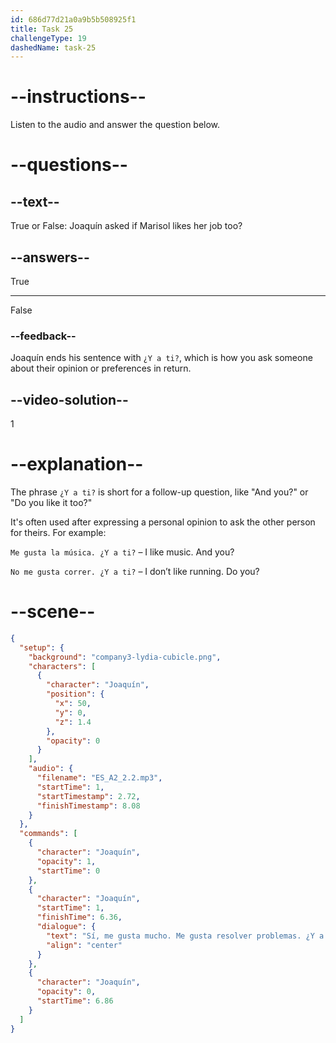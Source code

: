 ```yaml
---
id: 686d77d21a0a9b5b508925f1
title: Task 25
challengeType: 19
dashedName: task-25
---
```


<!-- (Audio) Sí, me gusta mucho. Me gusta resolver problemas. ¿Y a ti? -->

# --instructions--

Listen to the audio and answer the question below.

# --questions--

## --text--

True or False: Joaquín asked if Marisol likes her job too?

## --answers--

True

---

False

### --feedback--

Joaquín ends his sentence with `¿Y a ti?`, which is how you ask someone about their opinion or preferences in return.

## --video-solution--

1

# --explanation--

The phrase `¿Y a ti?` is short for a follow-up question, like "And you?" or "Do you like it too?"

It's often used after expressing a personal opinion to ask the other person for theirs. For example:


`Me gusta la música. ¿Y a ti?` – I like music. And you?

`No me gusta correr. ¿Y a ti?` – I don’t like running. Do you?

# --scene--

```json
{
  "setup": {
    "background": "company3-lydia-cubicle.png",
    "characters": [
      {
        "character": "Joaquín",
        "position": {
          "x": 50,
          "y": 0,
          "z": 1.4
        },
        "opacity": 0
      }
    ],
    "audio": {
      "filename": "ES_A2_2.2.mp3",
      "startTime": 1,
      "startTimestamp": 2.72,
      "finishTimestamp": 8.08
    }
  },
  "commands": [
    {
      "character": "Joaquín",
      "opacity": 1,
      "startTime": 0
    },
    {
      "character": "Joaquín",
      "startTime": 1,
      "finishTime": 6.36,
      "dialogue": {
        "text": "Sí, me gusta mucho. Me gusta resolver problemas. ¿Y a ti?",
        "align": "center"
      }
    },
    {
      "character": "Joaquín",
      "opacity": 0,
      "startTime": 6.86
    }
  ]
}
```
